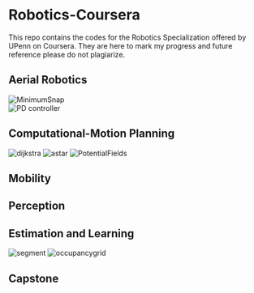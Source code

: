 # Robotics-Coursera
This repo contains the codes for the Robotics Specialization offered by UPenn on Coursera. They are here to mark my progress and future reference please do not plagiarize.

## Aerial Robotics 
![MinimumSnap]()  
![PD controller]() 
## Computational-Motion Planning
![dijkstra]()
![astar]()
![PotentialFields]()
## Mobility

## Perception

## Estimation and Learning
![segment]()
![occupancygrid]()

## Capstone